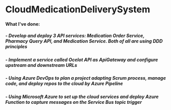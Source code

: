 # CloudMedicationDeliverySystem
#### What I've done:
 ##### - Develop and deploy 3 API services: Medication Order Service, Pharmacy Query API, and Medication Service. Both of all are using DDD principles
 ##### - Implement a service called Ocelot API as ApiGateway and configure upstream and downstream URLs
 ##### - Using Azure DevOps to plan a project adapting Scrum process, manage code, and deploy repos to the cloud by Azure Pipeline
 ##### - Using Microsoft Azure to set up the cloud services and deploy Azure Function to capture messages on the Service Bus topic trigger 

